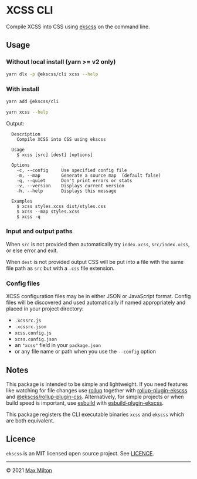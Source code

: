 # XCSS CLI

Compile XCSS into CSS using [ekscss](https://github.com/MaxMilton/ekscss) on the command line.

## Usage

### Without local install (yarn >= v2 only)

```sh
yarn dlx -p @ekscss/cli xcss --help
```

### With install

```sh
yarn add @ekscss/cli
```

```sh
yarn xcss --help
```

Output:

```
  Description
    Compile XCSS into CSS using ekscss

  Usage
    $ xcss [src] [dest] [options]

  Options
    -c, --config     Use specified config file
    -m, --map        Generate a source map  (default false)
    -q, --quiet      Don't print errors or stats
    -v, --version    Displays current version
    -h, --help       Displays this message

  Examples
    $ xcss styles.xcss dist/styles.css
    $ xcss --map styles.xcss
    $ xcss -q
```

### Input and output paths

When `src` is not provided then automatically try `index.xcss`, `src/index.xcss`, or else error and exit.

When `dest` is not provided output CSS will be put into a file with the same file path as `src` but with a `.css` file extension.

### Config files

XCSS configuration files may be in either JSON or JavaScript format. Config files will be discovered and used automatically if named appropriately and placed in your project directory:

- `.xcssrc.js`
- `.xcssrc.json`
- `xcss.config.js`
- `xcss.config.json`
- an `"xcss"` field in your `package.json`
- or any file name or path when you use the `--config` option

## Notes

This package is intended to be simple and lightweight. If you need features like watching for file changes use [rollup](https://rollupjs.org) together with [rollup-plugin-ekscss](https://github.com/MaxMilton/ekscss/tree/master/packages/rollup-plugin-ekscss) and [@ekscss/rollup-plugin-css](../rollup-plugin-css). Alternatively, for simple projects or when build speed is important, use [esbuild](https://esbuild.github.io) with [esbuild-plugin-ekscss](https://github.com/MaxMilton/ekscss/tree/master/packages/esbuild-plugin-ekscss).

This package registers the CLI executable binaries `xcss` and `ekscss` which are both equivalent.

## Licence

`ekscss` is an MIT licensed open source project. See [LICENCE](https://github.com/MaxMilton/ekscss/blob/master/LICENCE).

---

© 2021 [Max Milton](https://maxmilton.com)

